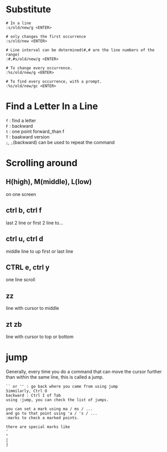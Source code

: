 # Substitute
```
# In a line
:s/old/new/g <ENTER>

# only changes the first occurrence
:s/old/new <ENTER>

# Line interval can be determined(#,# are the line numbers of the range)
:#,#s/old/new/g <ENTER>

# To change every occurrence.
:%s/old/new/g <ENTER>

# To find every occurrence, with a prompt.
:%s/old/new/gc <ENTER>
```
# Find a Letter In a Line
`f` : find a letter  
`F` : backward  
`t` : one point forward,,than f  
`T` : baakward version  
`;`, `,`(backward) can be used to repeat the command

# Scrolling around
## H(high), M(middle), L(low)
on one screen

## ctrl b, ctrl f
last 2 line or first 2 line to...

## ctrl u, ctrl d
middle line to up first or last line

## CTRL e, ctrl y
one line scroll

## zz
line with cursor to middle

## zt zb
line with cursor to top or bottom

# jump
Generally, every time you do a command that can move the cursor further than within the same line, this is called a jump.

```
`` or '' : go back where you came from using jump  
Simmilarly, Ctrl O  
backward : Ctrl I of Tab  
using :jump, you can check the list of jumps.  

you can set a mark using ma / ms / ...  
and go to that point using 'a / 's / ...  
:marks to check a marked points.  

there are special marks like   
'  
"  
[  
]  

```